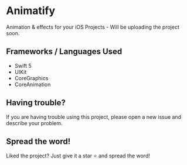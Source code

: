 # Animatify

Animation & effects for your iOS Projects - Will be uploading the project soon.

## Frameworks / Languages Used
- Swift 5
- UIKit
- CoreGraphics
- CoreAnimation


## Having trouble?
If you are having trouble using this project, please open a new issue and describe your problem.

## Spread the word!
Liked the project? Just give it a star ⭐️ and spread the word!

